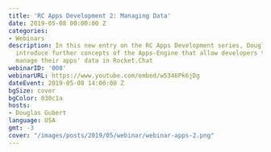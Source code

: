 ```yaml
---
title: 'RC Apps Development 2: Managing Data'
date: 2019-05-08 00:00:00 Z
categories:
- Webinars
description: In this new entry on the RC Apps Development series, Douglas Gubert will
  introduce further concepts of the Apps-Engine that allow developers to persist and
  manage their apps' data in Rocket.Chat
webinarID: '008'
webinarURL: https://www.youtube.com/embed/w5346Pk6jDg
dateEvent: 2019-05-08 14:00:00 Z
bgSize: cover
bgColor: 030c1a
hosts:
- Douglas Gubert
language: USA
gmt: -3
cover: "/images/posts/2019/05/webinar/webinar-apps-2.png"
---
```


